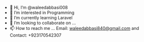 - 👋 Hi, I’m @waleedabbasi008
- 👀 I’m interested in Programming
- 🌱 I’m currently learning Laravel 
- 💞️ I’m looking to collaborate on ...
- 📫 How to reach me ... Email: waleedabbasi840@gmail.com and Contact: +923170542307

<!---
waleedabbasi008/waleedabbasi008 is a ✨ special ✨ repository because its `README.md` (this file) appears on your GitHub profile.
You can click the Preview link to take a look at your changes.
--->

